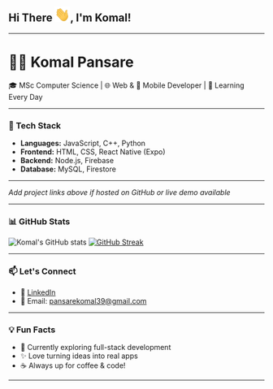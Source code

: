 <h2> Hi There <img src="https://github.com/ABSphreak/ABSphreak/blob/master/gifs/Hi.gif" width="30px">, I'm Komal!</h2>

---

# 👩‍💻 Komal Pansare
🎓 MSc Computer Science | 🌐 Web & 📱 Mobile Developer | 🚀 Learning Every Day

---

### 🚀 Tech Stack
- **Languages:** JavaScript, C++, Python  
- **Frontend:** HTML, CSS, React Native (Expo)  
- **Backend:** Node.js, Firebase  
- **Database:** MySQL, Firestore  

---



_Add project links above if hosted on GitHub or live demo available_

---

### 📊 GitHub Stats

![Komal's GitHub stats](https://github-readme-stats.vercel.app/api?username=Pansarekomal039&show_icons=true&theme=radical)
[![GitHub Streak](https://streak-stats.demolab.com?user=Pansarekomal039&theme=radical)](https://git.io/streak-stats)

---

### 📫 Let's Connect
- 🔗 [LinkedIn](https://www.linkedin.com/in/komal-pansare-7321b3267/)
- 📧 Email: pansarekomal39@gmail.com

---

### 💡 Fun Facts
- 🌱 Currently exploring full-stack development
- ✨ Love turning ideas into real apps
- ☕ Always up for coffee & code!

---
